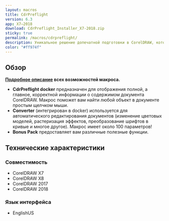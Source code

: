 ```yaml
---
layout: macros
title: CdrPreflight
version: 6.3
app: X7–2018
download: CdrPreflight_Installer_X7-2018.zip
sticky: true
permalink: /macros/cdrpreflight/
description: Уникальное решение допечатной подготовки в CorelDRAW, которое будет одинаково полезно как для отдельных дизайнеров, так и для целых полиграфических центров. Всего в несколько кликов CdrPreflight поможет вам найти и решить самые распространённые проблемы в CDR файлах, экономя время и деньги.
color: "#ff974f"
---
```


## Обзор

**[Подробное описание](https://www.gitbook.com/book/cdrpro-macros/cdrpreflight/) всех возможностей макроса.**

* **CdrPreflight docker** предназначен для отображения полной, а главное, корректной информации о содержимом документа CorelDRAW. Макрос поможет вам найти любой объект в документе простым щелчком мыши.
* **Converter** (интегрирован в docker) используется для автоматического редактирования документов (изменение цветовых моделей, растеризация эффектов, преобразование шрифтов в кривые и многое другое). Макрос имеет около 100 параметров!
* **Bonus Pack** предоставляет вам различные полезные функции.

## Технические характеристики

### Совместимость

* CorelDRAW X7
* CorelDRAW X8
* CorelDRAW 2017
* CorelDRAW 2018

### Язык интерфейса

* EnglishUS
